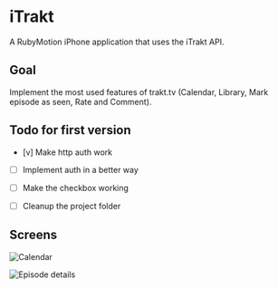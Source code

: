 # iTrakt
A RubyMotion iPhone application that uses the iTrakt API.

## Goal
Implement the most used features of trakt.tv (Calendar, Library, Mark episode as seen, Rate and Comment).

## Todo for first version

* [v] Make http auth work
* [ ] Implement auth in a better way
* [ ] Make the checkbox working
* [ ] Cleanup the project folder


## Screens

![Calendar](https://img.skitch.com/20120516-fddr816rkjqgr2rtjaft3cauup.jpg)

![Episode details](https://img.skitch.com/20120516-8cnkbi3bhp8jfeb5jtb2qk876h.jpg)